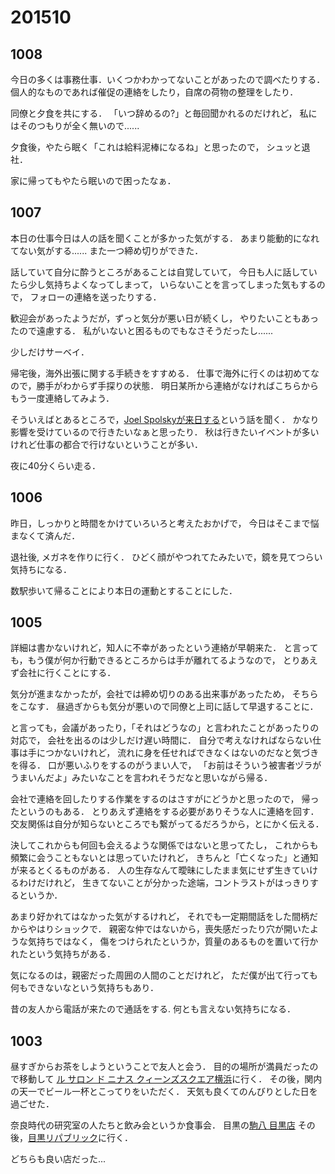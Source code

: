 # 201510
## 1008
今日の多くは事務仕事．いくつかわかってないことがあったので調べたりする．
個人的なものであれば催促の連絡をしたり，自席の荷物の整理をしたり．

同僚と夕食を共にする．
「いつ辞めるの?」と毎回聞かれるのだけれど，
私にはそのつもりが全く無いので......

夕食後，やたら眠く「これは給料泥棒になるね」と思ったので，
シュッと退社．

家に帰ってもやたら眠いので困ったなぁ．


## 1007
本日の仕事今日は人の話を聞くことが多かった気がする．
あまり能動的になれてない気がする......
また一つ締め切りができた．

話していて自分に酔うところがあることは自覚していて，
今日も人に話していたら少し気持ちよくなってしまって，
いらないことを言ってしまった気もするので，
フォローの連絡を送ったりする．

歓迎会があったようだが，ずっと気分が悪い日が続くし，
やりたいこともあったので遠慮する．
私がいないと困るものでもなさそうだったし......

少しだけサーベイ．

帰宅後，海外出張に関する手続きをすすめる．
仕事で海外に行くのは初めてなので，勝手がわからず手探りの状態．
明日某所から連絡がなければこちらからもう一度連絡してみよう．

そういえばとあるところで，[Joel Spolskyが来日する](http://devdays.peatix.com/)という話を聞く．
かなり影響を受けているので行きたいなぁと思ったり．
秋は行きたいイベントが多いけれど仕事の都合で行けないということが多い．

夜に40分くらい走る．


## 1006
昨日，しっかりと時間をかけていろいろと考えたおかげで，
今日はそこまで悩まなくて済んだ．

退社後, メガネを作りに行く．
ひどく顔がやつれてたみたいで，鏡を見てつらい気持ちになる．

数駅歩いて帰ることにより本日の運動とすることにした．

## 1005

詳細は書かないけれど，知人に不幸があったという連絡が早朝来た．
と言っても，もう僕が何か行動できるところからは手が離れてるようなので，
とりあえず会社に行くことにする．

気分が進まなかったが，会社では締め切りのある出来事があったため，
そちらをこなす．
昼過ぎからも気分が悪いので同僚と上司に話して早退することに．

と言っても，会議があったり，「それはどうなの」と言われたことがあったりの対応で，
会社を出るのは少しだけ遅い時間に．
自分で考えなければならない仕事は手につかないけれど，
流れに身を任せればできなくはないのだなと気づきを得る．
口が悪いふりをするのがうまい人で，
「お前はそういう被害者ヅラがうまいんだよ」みたいなことを言われそうだなと思いながら帰る．

会社で連絡を回したりする作業をするのはさすがにどうかと思ったので，
帰ったというのもある．
とりあえず連絡をする必要がありそうな人に連絡を回す．
交友関係は自分が知らないところでも繋がってるだろうから，とにかく伝える．


決してこれからも何回も会えるような関係ではないと思ってたし，
これからも頻繁に会うこともないとは思っていたけれど，
きちんと「亡くなった」と通知が来るとくるものがある．
人の生存なんて曖昧にしたまま気にせず生きていけるわけだけれど，
生きてないことが分かった途端，コントラストがはっきりするというか．

あまり好かれてはなかった気がするけれど，
それでも一定期間話をした間柄だからやはりショックで．
親密な仲ではないから，喪失感だったり穴が開いたような気持ちではなく，
傷をつけられたというか，質量のあるものを置いて行かれたという気持ちがある．

気になるのは，親密だった周囲の人間のことだけれど，
ただ僕が出て行っても何もできないなという気持ちもあり．


昔の友人から電話が来たので通話をする.
何とも言えない気持ちになる．

## 1003
昼すぎからお茶をしようということで友人と会う．
目的の場所が満員だったので移動して
[ル サロン ド ニナス クィーンズスクエア横浜](http://tabelog.com/kanagawa/A1401/A140103/14001945/)に行く．
その後，関内の天一でビール一杯とこってりをいただく．
天気も良くてのんびりとした日を過ごせた．


奈良時代の研究室の人たちと飲み会というか食事会．
目黒の[駒八 目黒店](http://tabelog.com/tokyo/A1316/A131601/13027734/)
その後，[目黒リパブリック](http://tabelog.com/tokyo/A1316/A131601/13119039/)に行く．

どちらも良い店だった...
